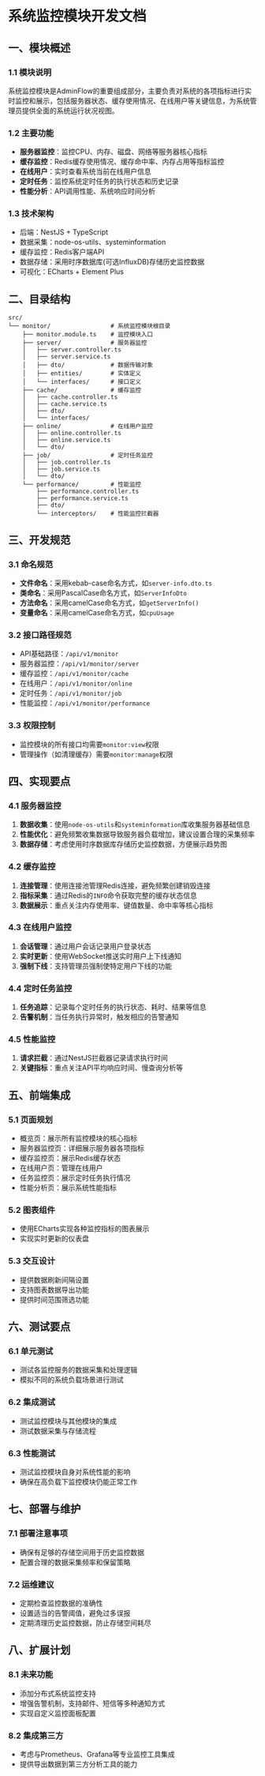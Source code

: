 # 系统监控模块开发文档

## 一、模块概述

### 1.1 模块说明

系统监控模块是AdminFlow的重要组成部分，主要负责对系统的各项指标进行实时监控和展示，包括服务器状态、缓存使用情况、在线用户等关键信息，为系统管理员提供全面的系统运行状况视图。

### 1.2 主要功能

- **服务器监控**：监控CPU、内存、磁盘、网络等服务器核心指标
- **缓存监控**：Redis缓存使用情况、缓存命中率、内存占用等指标监控
- **在线用户**：实时查看系统当前在线用户信息
- **定时任务**：监控系统定时任务的执行状态和历史记录
- **性能分析**：API调用性能、系统响应时间分析

### 1.3 技术架构

- 后端：NestJS + TypeScript
- 数据采集：node-os-utils、systeminformation
- 缓存监控：Redis客户端API
- 数据存储：采用时序数据库(可选InfluxDB)存储历史监控数据
- 可视化：ECharts + Element Plus

## 二、目录结构

```
src/
└── monitor/                 # 系统监控模块根目录
    ├── monitor.module.ts    # 监控模块入口
    ├── server/              # 服务器监控
    │   ├── server.controller.ts
    │   ├── server.service.ts
    │   ├── dto/             # 数据传输对象
    │   ├── entities/        # 实体定义
    │   └── interfaces/      # 接口定义
    ├── cache/               # 缓存监控
    │   ├── cache.controller.ts
    │   ├── cache.service.ts
    │   ├── dto/
    │   └── interfaces/
    ├── online/              # 在线用户监控
    │   ├── online.controller.ts
    │   ├── online.service.ts
    │   └── dto/
    ├── job/                 # 定时任务监控
    │   ├── job.controller.ts
    │   ├── job.service.ts
    │   └── dto/
    └── performance/         # 性能监控
        ├── performance.controller.ts
        ├── performance.service.ts
        ├── dto/
        └── interceptors/    # 性能监控拦截器
```

## 三、开发规范

### 3.1 命名规范

- **文件命名**：采用kebab-case命名方式，如`server-info.dto.ts`
- **类命名**：采用PascalCase命名方式，如`ServerInfoDto`
- **方法命名**：采用camelCase命名方式，如`getServerInfo()`
- **变量命名**：采用camelCase命名方式，如`cpuUsage`

### 3.2 接口路径规范

- API基础路径：`/api/v1/monitor`
- 服务器监控：`/api/v1/monitor/server`
- 缓存监控：`/api/v1/monitor/cache`
- 在线用户：`/api/v1/monitor/online`
- 定时任务：`/api/v1/monitor/job`
- 性能监控：`/api/v1/monitor/performance`

### 3.3 权限控制

- 监控模块的所有接口均需要`monitor:view`权限
- 管理操作（如清理缓存）需要`monitor:manage`权限

## 四、实现要点

### 4.1 服务器监控

1. **数据收集**：使用`node-os-utils`和`systeminformation`库收集服务器基础信息
2. **性能优化**：避免频繁收集数据导致服务器负载增加，建议设置合理的采集频率
3. **数据存储**：考虑使用时序数据库存储历史监控数据，方便展示趋势图

### 4.2 缓存监控

1. **连接管理**：使用连接池管理Redis连接，避免频繁创建销毁连接
2. **指标采集**：通过Redis的`INFO`命令获取完整的缓存状态信息
3. **数据展示**：重点关注内存使用率、键值数量、命中率等核心指标

### 4.3 在线用户监控

1. **会话管理**：通过用户会话记录用户登录状态
2. **实时更新**：使用WebSocket推送实时用户上下线通知
3. **强制下线**：支持管理员强制使特定用户下线的功能

### 4.4 定时任务监控

1. **任务追踪**：记录每个定时任务的执行状态、耗时、结果等信息
2. **告警机制**：当任务执行异常时，触发相应的告警通知

### 4.5 性能监控

1. **请求拦截**：通过NestJS拦截器记录请求执行时间
2. **关键指标**：重点关注API平均响应时间、慢查询分析等

## 五、前端集成

### 5.1 页面规划

- 概览页：展示所有监控模块的核心指标
- 服务器监控页：详细展示服务器各项指标
- 缓存监控页：展示Redis缓存状态
- 在线用户页：管理在线用户
- 任务监控页：展示定时任务执行情况
- 性能分析页：展示系统性能指标

### 5.2 图表组件

- 使用ECharts实现各种监控指标的图表展示
- 实现实时更新的仪表盘

### 5.3 交互设计

- 提供数据刷新间隔设置
- 支持图表数据导出功能
- 提供时间范围筛选功能

## 六、测试要点

### 6.1 单元测试

- 测试各监控服务的数据采集和处理逻辑
- 模拟不同的系统负载场景进行测试

### 6.2 集成测试

- 测试监控模块与其他模块的集成
- 测试数据采集与存储流程

### 6.3 性能测试

- 测试监控模块自身对系统性能的影响
- 确保在高负载下监控模块仍能正常工作

## 七、部署与维护

### 7.1 部署注意事项

- 确保有足够的存储空间用于历史监控数据
- 配置合理的数据采集频率和保留策略

### 7.2 运维建议

- 定期检查监控数据的准确性
- 设置适当的告警阈值，避免过多误报
- 定期清理历史监控数据，防止存储空间耗尽

## 八、扩展计划

### 8.1 未来功能

- 添加分布式系统监控支持
- 增强告警机制，支持邮件、短信等多种通知方式
- 实现自定义监控面板配置

### 8.2 集成第三方

- 考虑与Prometheus、Grafana等专业监控工具集成
- 提供导出数据到第三方分析工具的能力
